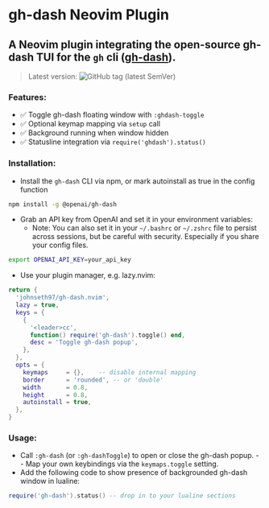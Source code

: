 # gh-dash Neovim Plugin

## A Neovim plugin integrating the open-source gh-dash TUI for the `gh` cli ([gh-dash](https://github.com/dlvhdr/gh-dash/)).
> Latest version: ![GitHub tag (latest SemVer)](https://img.shields.io/github/v/tag/johnseth97/gh-dash.nvim?sort=semver)

### Features:
- ✅ Toggle gh-dash floating window with `:ghdash-toggle`
- ✅ Optional keymap mapping via `setup` call
- ✅ Background running when window hidden
- ✅ Statusline integration via `require('ghdash').status()` 

### Installation:

- Install the `gh-dash` CLI via npm, or mark autoinstall as true in the config function

```bash
npm install -g @openai/gh-dash
```

- Grab an API key from OpenAI and set it in your environment variables:
  - Note: You can also set it in your `~/.bashrc` or `~/.zshrc` file to persist across sessions, but be careful with security. Especially if you share your config files.

```bash
export OPENAI_API_KEY=your_api_key
```

- Use your plugin manager, e.g. lazy.nvim:

```lua
return {
  'johnseth97/gh-dash.nvim',
  lazy = true,
  keys = {
    {
      '<leader>cc',
      function() require('gh-dash').toggle() end,
      desc = 'Toggle gh-dash popup',
    },
  },
  opts = {
    keymaps     = {},    -- disable internal mapping
    border      = 'rounded', -- or 'double'
    width       = 0.8,
    height      = 0.8,
    autoinstall = true,
  },
}
```

### Usage:
- Call `:gh-dash` (or `:gh-dashToggle`) to open or close the gh-dash popup.
-- Map your own keybindings via the `keymaps.toggle` setting.
- Add the following code to show presence of backgrounded gh-dash window in lualine:
```lua
require('gh-dash').status() -- drop in to your lualine sections
```
